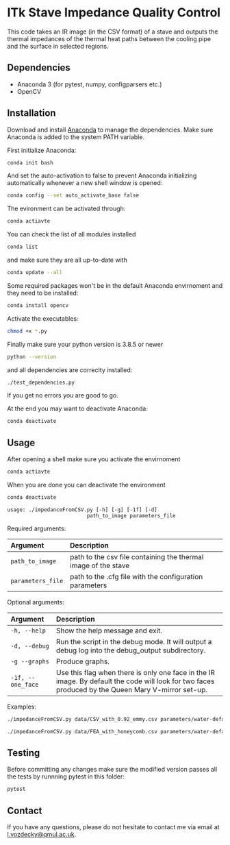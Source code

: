 # ITk Stave Impedance Quality Control

This code takes an IR image (in the CSV format) of a stave and outputs the thermal impedances of the thermal heat paths between the cooling pipe and the surface in selected regions.


## Dependencies
* Anaconda 3 (for pytest, numpy, configparsers etc.)
* OpenCV

## Installation

Download and install [Anaconda](https://www.anaconda.com/products/individual) to manage the dependencies. Make sure Anaconda is added to the system PATH variable.

First initialize Anaconda:

```bash
conda init bash
```
And set the auto-activation to false to prevent Anaconda initializing automatically whenever a new shell window is opened:
```bash
conda config --set auto_activate_base false
```
The evironment can be activated through:
```bash
conda actiavte
```

You can check the list of all modules installed
```bash
conda list
```
and make sure they are all up-to-date with
```bash
conda update --all
```
Some required packages won't be in the default Anaconda envirnoment and they need to be installed:
```bash
conda install opencv
```
Activate the executables:
```bash
chmod +x *.py
```
Finally make sure your python version is 3.8.5 or newer
```bash
python --version
```
and all dependencies are correclty installed:
```bash
./test_dependencies.py
```
If you get no errors you are good to go.

At the end you may want to deactivate Anaconda:
```bash
conda deactivate
```

## Usage
After opening a shell make sure you activate the envirnoment
```bash
conda actiavte
```

When you are done you can deactivate the environment
```bash
conda deactivate
```

```
usage: ./impedanceFromCSV.py [-h] [-g] [-1f] [-d]
                          path_to_image parameters_file
```

Required arguments:

| __Argument__  | __Description__                                                      |
| :---          | :---                                                                 |
| `path_to_image` | path to the csv file containing the thermal image of the stave |
| `parameters_file` | path to the .cfg file with the configuration parameters |

Optional arguments:

| __Argument__         |  __Description__                                                                                                                                   |   
| :---                 | :---                                                                                                                                               |   
| `-h, --help`         | Show the help message and exit.                                                                                                                    |   
| `-d, --debug`        | Run the script in the debug mode. It will output a debug log into the debug_output subdirectory.                                                   |   
| `-g --graphs`        | Produce graphs.                                                                                                                                    |
| `-1f, --one_face`    | Use this flag when there is only one face in the IR image. By default the code will look for two faces produced by the Queen Mary V-mirror set-up. |


Examples:
```bash
./impedanceFromCSV.py data/CSV_with_0.92_emmy.csv parameters/water-default.cfg -g
```
```bash
./impedanceFromCSV.py data/FEA_with_honeycomb.csv parameters/water-default.cfg -1f -g 
```

## Testing
Before committing any changes make sure the modified version passes all the tests by runnning pytest in this folder:
```bash
pytest
```

## Contact
If you have any questions, please do not hesitate to contact me via email at l.vozdecky@qmul.ac.uk.
